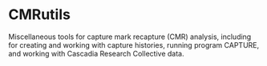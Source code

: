 # CMRutils
Miscellaneous tools for capture mark recapture (CMR) analysis, including 
for creating and working with capture histories, running program CAPTURE, 
and working with Cascadia Research Collective data.

